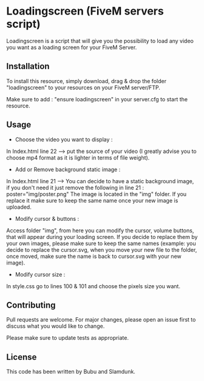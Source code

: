 # Loadingscreen (FiveM servers script)

Loadingscreen is a script that will give you the possibility to load any video you want as a loading screen for your FiveM Server.

## Installation

To install this resource, simply download, drag & drop the folder "loadingscreen" to your resources on your FiveM server/FTP.

Make sure to add : "ensure loadingscreen" in your server.cfg to start the resource.

## Usage

- Choose the video you want to display :

In Index.html line 22 --> put the source of your video (I greatly advise you to choose mp4 format as it is lighter in terms of file weight).

- Add or Remove background static image :

In Index.html line 21 --> You can decide to have a static background image, if you don't need it just remove the following in line 21 : poster="img/poster.png"
The image is located in the "img" folder. If you replace it make sure to keep the same name once your new image is uploaded.

- Modify cursor & buttons :

Access folder "img", from here you can modify the cursor, volume buttons, that will appear during your loading screen. If you decide to replace them by your own images, please make sure to keep the same names (example: you decide to replace the cursor.svg, when you move your new file to the folder, once moved, make sure the name is back to cursor.svg with your new image).

- Modify cursor size :

In style.css go to lines 100 & 101 and choose the pixels size you want.

## Contributing
Pull requests are welcome. For major changes, please open an issue first to discuss what you would like to change.

Please make sure to update tests as appropriate.

## License
This code has been written by Bubu and Slamdunk.
